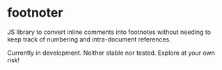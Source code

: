 footnoter
=========

JS library to convert inline comments into footnotes without needing to keep track of numbering and intra-document references.

Currently in development.  Neither stable nor tested.  Explore at your own risk!